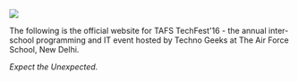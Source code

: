 <img src="https://github.com/AnujSaharan/The-TAFS-TechFest-Website/blob/master/Images/TechFest%20Banner.png">

The following is the official website for TAFS TechFest'16 - the annual inter-school programming and IT event hosted by Techno Geeks at The Air Force School, New Delhi.

<i>Expect the Unexpected.</i>
